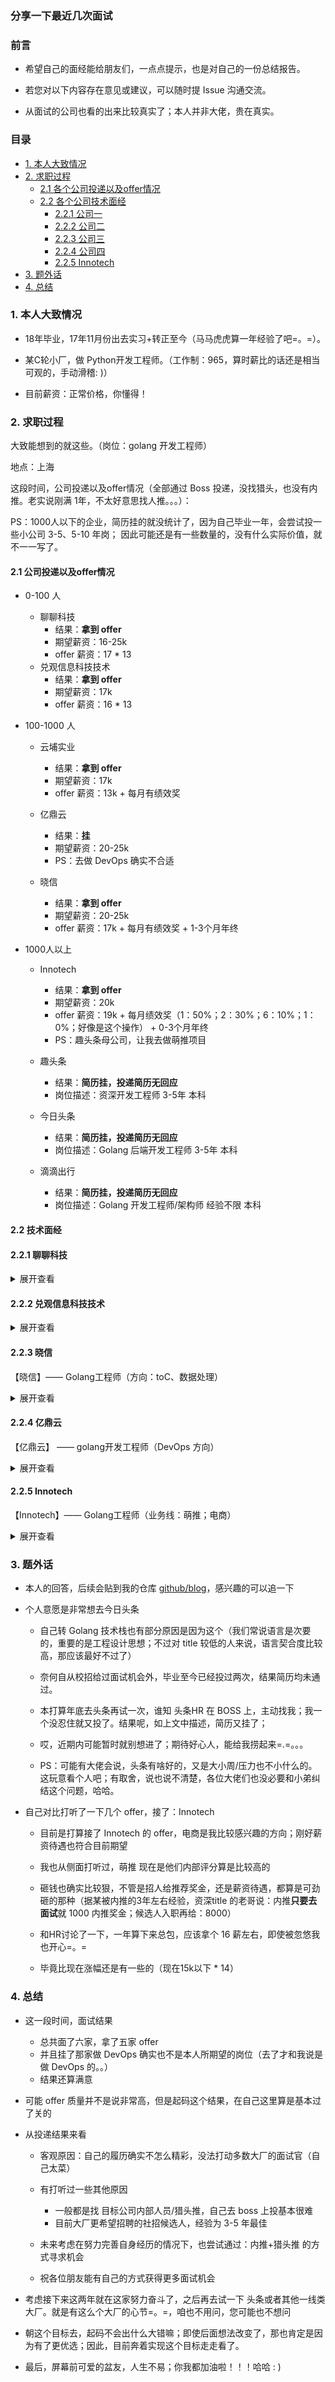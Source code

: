### 分享一下最近几次面试

### 前言

- 希望自己的面经能给朋友们，一点点提示，也是对自己的一份总结报告。

- 若您对以下内容存在意见或建议，可以随时提 Issue 沟通交流。

- 从面试的公司也看的出来比较真实了；本人并非大佬，贵在真实。


### 目录

- [1. 本人大致情况](#1-本人大致情况)
- [2. 求职过程](#2-求职过程)
    - [2.1 各个公司投递以及offer情况](#21-公司投递以及offer情况)
    - [2.2 各个公司技术面经](#22-技术面经)
        - [2.2.1 公司一](#221-聊聊科技)
        - [2.2.2 公司二](#222-兑观信息科技技术)
        - [2.2.3 公司三](#223-晓信)
        - [2.2.4 公司四](#224-亿鼎云)
        - [2.2.5 Innotech](#225-Innotech)
- [3. 题外话](#3-题外话)
- [4. 总结](#4-总结)

### 1. 本人大致情况

- 18年毕业，17年11月份出去实习+转正至今（马马虎虎算一年经验了吧=。=）。

- 某C轮小厂，做 Python开发工程师。（工作制：965，算时薪比的话还是相当可观的，手动滑稽: )）

- 目前薪资：正常价格，你懂得！

### 2. 求职过程

大致能想到的就这些。（岗位：golang 开发工程师）

地点：上海

这段时间，公司投递以及offer情况（全部通过 Boss 投递，没找猎头，也没有内推。老实说刚满 1年，不太好意思找人推。。。）：

PS：1000人以下的企业，简历挂的就没统计了，因为自己毕业一年，会尝试投一些小公司 3-5、5-10 年岗；
因此可能还是有一些数量的，没有什么实际价值，就不一一写了。

#### 2.1 公司投递以及offer情况

- 0-100 人
    - 聊聊科技
        - 结果：**拿到 offer**
        - 期望薪资：16-25k
        - offer 薪资：17 * 13
    - 兑观信息科技技术
        - 结果：**拿到 offer**
        - 期望薪资：17k
        - offer 薪资：16 * 13

- 100-1000 人
    - 云埔实业
        - 结果：**拿到 offer**
        - 期望薪资：17k
        - offer 薪资：13k + 每月有绩效奖
    - 亿鼎云
        - 结果：**挂**
        - 期望薪资：20-25k
        - PS：去做 DevOps 确实不合适

    - 晓信
        - 结果：**拿到 offer**
        - 期望薪资：20-25k
        - offer 薪资：17k + 每月有绩效奖 + 1-3个月年终

- 1000人以上
    - Innotech
        - 结果：**拿到 offer**
        - 期望薪资：20k
        - offer 薪资：19k + 每月绩效奖（1：50%；2：30%；6：10%；1：0%；好像是这个操作） + 0-3个月年终
        - PS：趣头条母公司，让我去做萌推项目

    - 趣头条
        - 结果：**简历挂，投递简历无回应**
        - 岗位描述：资深开发工程师 3-5年 本科

    - 今日头条
        - 结果：**简历挂，投递简历无回应**
        - 岗位描述：Golang 后端开发工程师 3-5年 本科

    - 滴滴出行
        - 结果：**简历挂，投递简历无回应**
        - 岗位描述：Golang 开发工程师/架构师 经验不限 本科

#### 2.2 技术面经

#### 2.2.1 聊聊科技

<details>
<summary>展开查看</summary>

详见：[某不知名小厂面经 - 第二家](https://github.com/hackfengJam/blog/blob/master/reflection_and_summary/interview/%E6%9F%90%E4%B8%8D%E7%9F%A5%E5%90%8D%E5%B0%8F%E5%8E%82%E9%9D%A2%E7%BB%8F_2.md)

---

</details>

#### 2.2.2 兑观信息科技技术

<details>
<summary>展开查看</summary>

【兑观信息科技技术】—— Golang 工程师（数据处理）

- 基础部分
    - 给了个数据集，给了两三个需求，按要求编程（数据处理）
    - MySQL 索引
    - HTTP 知道哪些头
    - 为什么用 Golang，用下来感觉如何
    - 你对 gRpc 和 http 的理解 
    - 剩下的忘记了，想起来再补充。

- 其他
    - 多系统间 rpc 来回调用问题
    
    - 多链路排错（时延、异常等），全链路追踪吧
    
    - 多版本依赖包管理：A依赖B、C.1；B依赖C.2，版本强依赖，如何解决
    
    - 一个接口希望内部接口调用不用做验证、外部接口调用（不用摘要或加密认证；不用 IP 段白名单）
    
    - MySQL 两个进程 
        - 进程一：一秒插一条数据；
        - 进程二：一个小时插入十万条数据；
        - 如何配置或者优化操作
    
    - HTTP 如何保持长连接
    
    - 负载均衡算法和健康检查算法

---

</details>

#### 2.2.3 晓信

【晓信】—— Golang工程师（方向：toC、数据处理）
<details>
<summary>展开查看</summary>

- 说一下进程、线程与协程
- 说一下用户态线程
- 进程间通信 
    - 不同主机可以通过：套接字(socket)通信；
    - 按现代操作系统里面说的
        - 相同主机：内存共享、管道、信号等
        - 还聊了里面介绍的，多线程同步机制：屏障

- 用户态和内核态有什么区别
- MySQL 索引有哪些
- 什么是缺页中断
- B+ 树优势
- LRU 算法如何实现
- redis 的淘汰算法（redis的LRU并的非我们使用我们所实现的那种，淘汰略有偏差，但总体合理。见官方网文档： https://redis.io/topics/lru-cache）
- 说一下 Raft （领导人选举+日志复制 说了一遍）
- ISO 七层协议（我说比较了解 TCP/IP 四层）
- 四层也可以讲一遍（从上到下说了一遍）
- 说一下 ARP 协议，有什么用
- 大文件处理：日志处理。（答： Golang channel： ReadLogLineByLineChan -> CountChan -> 结果持久化）
    - 要不要考虑用别的，问我用没用过 MapReduce（可能看看我适不适合去做数据处理那块）。答：在学校的时候玩过，自己搭建过 Hadoop 集群。实际工作接触数据处理这块比较少。
- 对微服务的理解？
- docker 了解多少

---

</details>

#### 2.2.4 亿鼎云

【亿鼎云】 —— golang开发工程师（DevOps 方向）

<details>
<summary>展开查看</summary>

- 一轮技术面

    - MySQL 有哪些索引？
    - 唯一索引和普通索引有什么区别？插入、删除？
    
    - 说一下 Raft（Leader 选举 + 日志复制；实际 basic raft paper 是有问题的，但是这个时候我还没接触过） 
    - 举了几个 Basic Raft 未解决的异常情况，问我如何解决。
    
    - 说一下 我的 ScanEngine 项目，和之前差不多（[某不知名小厂面经系列 - 1](https://github.com/hackfengJam/blog/blob/master/reflection_and_summary/interview/%E6%9F%90%E4%B8%8D%E7%9F%A5%E5%90%8D%E5%B0%8F%E5%8E%82%E9%9D%A2%E7%BB%8F.md#4211-%E6%89%80%E5%86%99%E7%9A%84%E9%A1%B9%E7%9B%AE%E5%93%AA%E4%BA%9B%E6%9C%89%E5%AF%B9%E4%BD%A0%E5%B8%AE%E5%8A%A9%E5%BE%88%E5%A4%9A%E6%9C%89%E4%BB%80%E4%B9%88%E6%8C%91%E6%88%98%E5%A6%82%E4%BD%95%E5%85%8B%E6%9C%8D%E7%9A%84%E5%AD%A6%E5%88%B0%E4%BA%86%E4%BB%80%E4%B9%88)）
    
    - 一般用什么做系统间通信。
    
        - 我们现在常用的是 redis，也会用到 kafka。
        
        - 如果让你不使用第三方（redis、kafka 等这些），那么你会怎么做？（答：以文件的方式，直接往磁盘写数据）
                
- 总监面
    
    - 说一下 我的 ScanEngine 项目
    
        - 和之前差不多（[某不知名小厂面经系列 - 1](https://github.com/hackfengJam/blog/blob/master/reflection_and_summary/interview/%E6%9F%90%E4%B8%8D%E7%9F%A5%E5%90%8D%E5%B0%8F%E5%8E%82%E9%9D%A2%E7%BB%8F.md#4211-%E6%89%80%E5%86%99%E7%9A%84%E9%A1%B9%E7%9B%AE%E5%93%AA%E4%BA%9B%E6%9C%89%E5%AF%B9%E4%BD%A0%E5%B8%AE%E5%8A%A9%E5%BE%88%E5%A4%9A%E6%9C%89%E4%BB%80%E4%B9%88%E6%8C%91%E6%88%98%E5%A6%82%E4%BD%95%E5%85%8B%E6%9C%8D%E7%9A%84%E5%AD%A6%E5%88%B0%E4%BA%86%E4%BB%80%E4%B9%88)）
        
        - 问了更多细节，包括使用的 框架，以及思路。
        
        - 因为使用的是 Python 的 Celery 框架，因此总监还问了一句，假设我们要用那么我们还需要考虑学习成本是吗？
        
        - 最后，你觉得你的项目是否还有不足的地方？
    
    - 你网络这块了解还挺好的吧？（还可以吧）
    
        - 两个主机通过交换机，ping 一下；说一下整个过程。（二层）
        
        - 比较两个网络拓扑图A、B，可能存在 A比B多一些节点。也可能存在 A与B中相同节点，配置不相同。输出：以及多出的节点以及配置不同节点。

- 人事主管

    - 自己有什么优缺点
    
    - 为什么离职
    
    - 其他
    
- 结果：挂了。（HR回复：几个面试官综合讨论了一下，可能目前和我们的岗位需求不是非常匹配，很抱歉，这次没有机会做同事了[皱眉]）
    

---
</details>

#### 2.2.5 Innotech

【Innotech】—— Golang工程师（业务线：萌推；电商）

<details>
<summary>展开查看</summary>

- 一轮电话面

    - 给我一条SQL 语句，问我哪个用到了索引（考点：最左匹配原则）
    
    - 简单讲一下你的 分布式任务调度系统

    - 给一个缓存的场景，如何处理（大概就是想问：先删缓存再更新DB，还是先更新DB再删缓存）
    
- 现场技术面

    - 自我介绍
    
    - 说一下 raft。（Leader 选举 + 日志复制）
    
    - raft 思想有融入到自己的系统中吗？（答：暂时没用过，但我热爱研究，其实 basic raft 是存在一些问题的嘛，我也会在开源社区做一些探讨。巴拉巴拉说了一堆。。。转移话题大法=。=）
    
    - 看你做了个 爬虫-搜索引擎 项目，这里面 随机IP代理 怎么实现的？
    
    - HTTP 协议了解多少，可以简单描述一下 包结构嘛？
    
    - 说一下 你知道的 HTTP Header？
    
    - 重定向如何实现的？
    
    - 讲一下 HTTPS
    
    - 写道算法题吧。
        - 斐波那契数列（写了两种，递归记忆化搜索、迭代。）
        - 你觉得有比O(n)更快的吗？（答：O(1)？显然 O(logN)也比它快，当时一激动就说了O(1)）
        - 斐波那契数列可以O(1)实现吗？（答：假设有某个数学函数/公式的话，那就可以了吧。（回家搜了一下，还真有。。。链接：[这里](http://www.maths.surrey.ac.uk/hosted-sites/R.Knott/Fibonacci/fibFormula.html)））
        
    - 设计个 视频弹幕系统，接口设计+请求流程+弹幕存储？所有过程随意发挥。

---

</details>

### 3. 题外话 

- 本人的回答，后续会贴到我的仓库 [github/blog](https://github.com/hackfengJam/blog)，感兴趣的可以追一下

- 个人意愿是非常想去今日头条

    - 自己转 Golang 技术栈也有部分原因是因为这个（我们常说语言是次要的，重要的是工程设计思想；不过对 title 较低的人来说，语言契合度比较高，那应该最好不过了）
    
    - 奈何自从校招给过面试机会外，毕业至今已经投过两次，结果简历均未通过。
    
    - 本打算年底去头条再试一次，谁知 头条HR 在 BOSS 上，主动找我；我一个没忍住就又投了。结果呢，如上文中描述，简历又挂了；
    
    - 哎，近期内可能暂时就别想进了；期待好心人，能给我捞起来=.=。。。
    
    - PS：可能有大佬会说，头条有啥好的，又是大小周/压力也不小什么的。这玩意看个人吧；有取舍，说也说不清楚，各位大佬们也没必要和小弟纠结这个问题，哈哈。


- 自己对比打听了一下几个 offer，接了：Innotech

    - 目前是打算接了 Innotech 的 offer，电商是我比较感兴趣的方向；刚好薪资待遇也符合目前期望
    
    - 我也从侧面打听过，萌推 现在是他们内部评分算是比较高的
    
    - 砸钱也确实比较狠，不管是招人给推荐奖金，还是薪资待遇，都算是可劲砸的那种（据某被内推的3年左右经验，资深title 的老哥说：内推**只要去面试**就 1000 内推奖金；候选人入职再给：8000）
    
    - 和HR讨论了一下，一年算下来总包，应该拿个 16 薪左右，即使被忽悠我也开心=。=
    
    - 毕竟比现在涨幅还是有一些的（现在15k以下 * 14）

### 4. 总结

- 这一段时间，面试结果
    - 总共面了六家，拿了五家 offer
    - 并且挂了那家做 DevOps 确实也不是本人所期望的岗位（去了才和我说是做 DevOps 的。。）
    - 结果还算满意

- 可能 offer 质量并不是说非常高，但是起码这个结果，在自己这里算是基本过了关的

- 从投递结果来看

    - 客观原因：自己的履历确实不怎么精彩，没法打动多数大厂的面试官（自己太菜）
    
    - 有打听过一些其他原因
        - 一般都是找 目标公司内部人员/猎头推，自己去 boss 上投基本很难
        - 目前大厂更希望招聘的社招候选人，经验为 3-5 年最佳
    
    - 未来考虑在努力完善自身经历的情况下，也尝试通过：内推+猎头推 的方式寻求机会
    
    - 祝各位朋友能有自己的方式获得更多面试机会

- 考虑接下来这两年就在这家努力奋斗了，之后再去试一下 头条或者其他一线类大厂。就是有这么个大厂的心节=。=，咱也不用问，您可能也不想问

- 朝这个目标去，起码不会出什么大错嘛；即使后面想法改变了，那也肯定是因为有了更优选；因此，目前奔着实现这个目标走走看了。

- 最后，屏幕前可爱的盆友，人生不易；你我都加油啦！！！哈哈 : )

